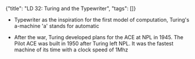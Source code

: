 {"title": "LD 32: Turing and the Typewriter", "tags": []}

* Typewriter as the inspiration for the first model of computation, Turing's a-machine
  'a' stands for automatic

* After the war, Turing developed plans for the ACE at NPL in 1945. The Pilot
  ACE was built in 1950 after Turing left NPL. It was the fastest machine of
  its time with a clock speed of 1Mhz

